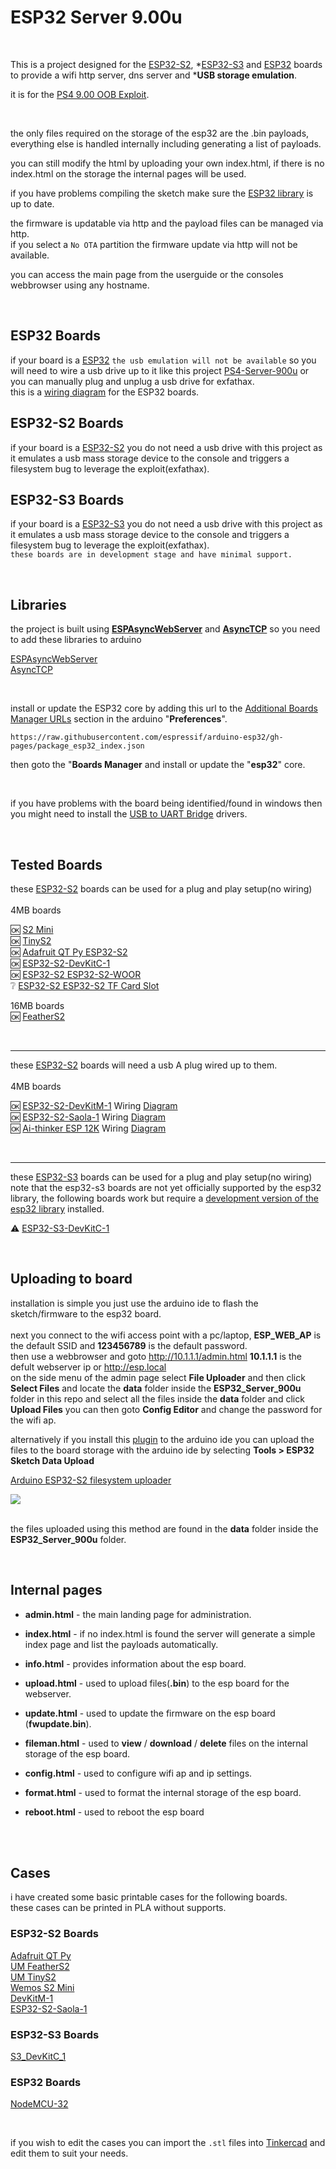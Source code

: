 # ESP32 Server 9.00u

<br>

This is a project designed for the <a href=https://www.espressif.com/en/products/socs/esp32-s2>ESP32-S2</a>, *<a href=https://www.espressif.com/en/products/socs/esp32-s3>ESP32-S3</a> and <a href=https://www.espressif.com/en/products/socs/esp32>ESP32</a> boards to provide a wifi http server, dns server and *<b>USB storage emulation</b>.

it is for the <a href=https://github.com/ChendoChap/pOOBs4>PS4 9.00 OOB Exploit</a>.

<br>

the only files required on the storage of the esp32 are the .bin payloads, everything else is handled internally including generating a list of payloads.<br>

you can still modify the html by uploading your own index.html, if there is no index.html on the storage the internal pages will be used.<br>

if you have problems compiling the sketch make sure the <a href=https://github.com/stooged/ESP32-Server-900u#libraries>ESP32 library</a> is up to date.<br>

the firmware is updatable via http and the payload files can be managed via http.<br>
if you select a `No OTA` partition the firmware update via http will not be available.<br>

you can access the main page from the userguide or the consoles webbrowser using any hostname.<br>


<br>

## ESP32 Boards

if your board is a <a href=https://www.espressif.com/en/products/socs/esp32>ESP32</a> `the usb emulation will not be available` so you will need to wire a usb drive up to it like this project <a href=https://github.com/stooged/PS4-Server-900u>PS4-Server-900u</a> or you can manually plug and unplug a usb drive for exfathax.<br>
this is a <a href=https://github.com/stooged/ESP32-Server-900u/blob/main/Images/esp32_diag.jpg>wiring diagram</a> for the ESP32 boards.


## ESP32-S2 Boards

if your board is a <a href=https://www.espressif.com/en/products/socs/esp32-s2>ESP32-S2</a> you do not need a usb drive with this project as it emulates a usb mass storage device to the console and triggers a filesystem bug to leverage the exploit(exfathax).


## ESP32-S3 Boards

if your board is a <a href=https://www.espressif.com/en/products/socs/esp32-s3>ESP32-S3</a> you do not need a usb drive with this project as it emulates a usb mass storage device to the console and triggers a filesystem bug to leverage the exploit(exfathax).<br>
`these boards are in development stage and have minimal support.`

<br>


## Libraries

the project is built using <b><a href=https://github.com/me-no-dev/ESPAsyncWebServer>ESPAsyncWebServer</a></b> and <b><a href=https://github.com/me-no-dev/AsyncTCP>AsyncTCP</a></b> so you need to add these libraries to arduino

<a href=https://github.com/me-no-dev/ESPAsyncWebServer>ESPAsyncWebServer</a><br>
<a href=https://github.com/me-no-dev/AsyncTCP>AsyncTCP</a><br>

<br>

install or update the ESP32 core by adding this url to the <a href=https://docs.arduino.cc/learn/starting-guide/cores>Additional Boards Manager URLs</a> section in the arduino "<b>Preferences</b>".

` https://raw.githubusercontent.com/espressif/arduino-esp32/gh-pages/package_esp32_index.json `

then goto the "<b>Boards Manager</b> and install or update the "<b>esp32</b>" core.

<br>

if you have problems with the board being identified/found in windows then you might need to install the <a href=https://www.silabs.com/developers/usb-to-uart-bridge-vcp-drivers>USB to UART Bridge</a> drivers.


<br>

## Tested Boards

these <a href=https://www.espressif.com/en/products/socs/esp32-s2>ESP32-S2</a> boards can be used for a plug and play setup(no wiring)<br>
<br>
4MB boards<br>

:ok: <a href=https://www.wemos.cc/en/latest/s2/s2_mini.html>S2 Mini</a><br>
:ok: <a href=https://unexpectedmaker.com/tinys2>TinyS2</a><br>
:ok: <a href="https://www.adafruit.com/product/5325">Adafruit QT Py ESP32-S2</a><br>
:ok: <a href=https://docs.espressif.com/projects/esp-idf/en/latest/esp32s2/hw-reference/esp32s2/user-guide-s2-devkitc-1.html>ESP32-S2-DevKitC-1</a><br>
:ok: <a href="http://www.lilygo.cn/prod_view.aspx?TypeId=50063&Id=1320&FId=t3:50063:3">ESP32-S2 ESP32-S2-WOOR</a><br>
:grey_question: <a href="http://www.lilygo.cn/prod_view.aspx?TypeId=50063&Id=1300&FId=t3:50063:3">ESP32-S2 ESP32-S2 TF Card Slot</a><br>

16MB boards<br>
:ok: <a href=https://feathers2.io/>FeatherS2</a><br>

<br>

<hr>these <a href=https://www.espressif.com/en/products/socs/esp32-s2>ESP32-S2</a> boards will need a usb A plug wired up to them.<br>
<br>
4MB boards<br>

:ok: <a href=https://docs.espressif.com/projects/esp-idf/en/latest/esp32s2/hw-reference/esp32s2/user-guide-devkitm-1-v1.html>ESP32-S2-DevKitM-1</a> Wiring <a href=https://github.com/stooged/ESP32-Server-900u/blob/main/Images/esp32-s2-devkitm-1.jpg>Diagram</a><br>
:ok: <a href=https://docs.espressif.com/projects/esp-idf/en/latest/esp32s2/hw-reference/esp32s2/user-guide-saola-1-v1.2.html>ESP32-S2-Saola-1</a> Wiring <a href=https://github.com/stooged/ESP32-Server-900u/blob/main/Images/esp32-s2-saola-1.jpg>Diagram</a><br>
:ok: <a href=https://docs.ai-thinker.com/en/12k_development_board_esp32-s2>Ai-thinker ESP 12K</a> Wiring <a href=https://github.com/stooged/ESP32-Server-900u/blob/main/Images/ai-thinker-esp12k.jpg>Diagram</a><br>

<br>
<hr>

these <a href=https://www.espressif.com/en/products/socs/esp32-s3>ESP32-S3</a> boards can be used for a plug and play setup(no wiring)<br>
note that the esp32-s3 boards are not yet officially supported by the esp32 library, the following boards work but require a <a href=https://github.com/espressif/arduino-esp32/tree/esp32-s3-support>development version of the esp32 library</a> installed.

:warning: <a href=https://docs.espressif.com/projects/esp-idf/en/latest/esp32s3/hw-reference/esp32s3/user-guide-devkitc-1.html>ESP32-S3-DevKitC-1</a><br>

<br>

## Uploading to board

installation is simple you just use the arduino ide to flash the sketch/firmware to the esp32 board.<br>
<br>
next you connect to the wifi access point with a pc/laptop, <b>ESP_WEB_AP</b> is the default SSID and <b>123456789</b> is the default password.<br>
then use a webbrowser and goto http://10.1.1.1/admin.html <b>10.1.1.1</b> is the defult webserver ip or http://esp.local<br>
on the side menu of the admin page select <b>File Uploader</b> and then click <b>Select Files</b> and locate the <b>data</b> folder inside the <b>ESP32_Server_900u</b> folder in this repo and select all the files inside the <b>data</b> folder and click <b>Upload Files</b>
you can then goto <b>Config Editor</b> and change the password for the wifi ap.


alternatively if you install this <a href=https://github.com/stooged/arduino-esp32fs-plugin>plugin</a> to the arduino ide you can upload the files to the board storage with the arduino ide by selecting <b>Tools > ESP32 Sketch Data Upload</b>

<a href=https://github.com/stooged/arduino-esp32fs-plugin>Arduino ESP32-S2 filesystem uploader</a>

<img src=https://github.com/stooged/ESP32-Server-900u/blob/main/Images/dataup.jpg><br><br>

the files uploaded using this method are found in the <b>data</b> folder inside the <b>ESP32_Server_900u</b> folder.

<br>



## Internal pages

* <b>admin.html</b> - the main landing page for administration.

* <b>index.html</b> - if no index.html is found the server will generate a simple index page and list the payloads automatically.

* <b>info.html</b> - provides information about the esp board.

* <b>upload.html</b> - used to upload files(<b>.bin</b>) to the esp board for the webserver.

* <b>update.html</b> - used to update the firmware on the esp board (<b>fwupdate.bin</b>).

* <b>fileman.html</b> - used to <b>view</b> / <b>download</b> / <b>delete</b> files on the internal storage of the esp board.

* <b>config.html</b> - used to configure wifi ap and ip settings.

* <b>format.html</b> - used to format the internal storage of the esp board.

* <b>reboot.html</b> - used to reboot the esp board


<br><br>



## Cases

i have created some basic printable cases for the following boards.<br>
these cases can be printed in PLA without supports.

### ESP32-S2 Boards

<a href=https://github.com/stooged/ESP32-Server-900u/tree/main/3D_Printed_Cases/Adafruit_QT_Py>Adafruit QT Py</a><br>
<a href=https://github.com/stooged/ESP32-Server-900u/tree/main/3D_Printed_Cases/UM_FeatherS2>UM FeatherS2</a><br>
<a href=https://github.com/stooged/ESP32-Server-900u/tree/main/3D_Printed_Cases/UM_TinyS2>UM TinyS2</a><br>
<a href=https://github.com/stooged/ESP32-Server-900u/tree/main/3D_Printed_Cases/Wemos_S2_Mini>Wemos S2 Mini</a><br>
<a href=https://github.com/stooged/ESP32-Server-900u/tree/main/3D_Printed_Cases/DevKitM_1>DevKitM-1</a><br>
<a href=https://github.com/stooged/ESP32-Server-900u/tree/main/3D_Printed_Cases/ESP32_S2_Saola_1>ESP32-S2-Saola-1</a><br>


### ESP32-S3 Boards

<a href=https://github.com/stooged/ESP32-Server-900u/tree/main/3D_Printed_Cases/S3_DevKitC_1>S3_DevKitC_1</a><br>


### ESP32 Boards

<a href=https://github.com/stooged/ESP32-Server-900u/tree/main/3D_Printed_Cases/NodeMCU_32>NodeMCU-32</a><br>

<br>

if you wish to edit the cases you can import the `.stl` files into <a href=https://www.tinkercad.com/>Tinkercad<a/> and edit them to suit your needs.

<br>
